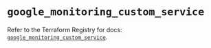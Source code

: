 # `google_monitoring_custom_service`

Refer to the Terraform Registry for docs: [`google_monitoring_custom_service`](https://registry.terraform.io/providers/hashicorp/google/6.49.2/docs/resources/monitoring_custom_service).
